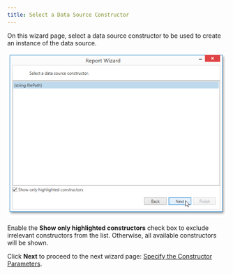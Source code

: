 ```yaml
---
title: Select a Data Source Constructor
---
```

On this wizard page, select a data source constructor to be used to create an instance of the data source.

![WpfReportWizard_Object_SelectDataSourceConstructor](../../../../../../images/Img122880.png)

Enable the **Show only highlighted constructors** check box to exclude irrelevant constructors from the list. Otherwise, all available constructors will be shown.

Click **Next** to proceed to the next wizard page: [Specify the Constructor Parameters](../../../../../../../interface-elements-for-desktop/articles/report-designer/report-designer-for-wpf/report-wizard/data-bound-report/connect-to-an-object-data-source/specify-the-constructor-parameters.md).